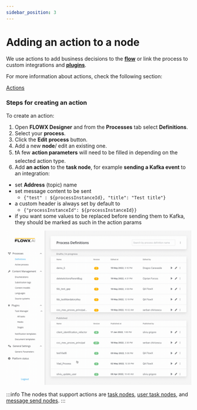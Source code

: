```yaml
---
sidebar_position: 3
---
```


# Adding an action to a node

We use actions to add business decisions to the [**flow**](../../terms/flowx-process) or link the process to custom integrations and [**plugins**](../../terms/flowx-plugins).

For more information about actions, check the following section:

[Actions](../../building-blocks/actions)

### Steps for creating an action

To create an action:

1. Open **FLOWX Designer** and from the **Processes** tab select **Definitions**.
2. Select your **process**.
3. Click the **Edit** **process** button.
4. Add a new **node**/ edit an existing one.
5. :exclamation:A few **action parameters** will need to be filled in depending on the selected action type.
6. Add **an action** to the **task node**, for example **sending a Kafka event** to an integration:

* set **Address** (topic) name
* set message content to be sent
  * `{"test" : ${processInstanceId}, "title": "Test title"}`
* a custom header is always set by default to
  * `{"processInstanceId": ${processInstanceId}}`
* if you want some values to be replaced before sending them to Kafka, they should be marked as such in the action params

![](../img/process_flowx_adding_an_action.gif)

:::info
The nodes that support actions are [task nodes](../../building-blocks/node/task-node.md), [user task nodes](../../building-blocks/node/user-task-node.md), and [message send nodes](../../building-blocks/node/message-send-received-task-node.md).
:::

